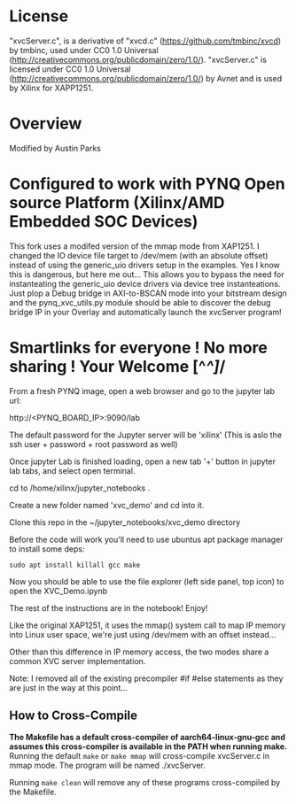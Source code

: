 # License
"xvcServer.c", is a derivative of "xvcd.c" (https://github.com/tmbinc/xvcd) 
by tmbinc, used under CC0 1.0 Universal (http://creativecommons.org/publicdomain/zero/1.0/). 
"xvcServer.c" is licensed under CC0 1.0 Universal (http://creativecommons.org/publicdomain/zero/1.0/) 
by Avnet and is used by Xilinx for XAPP1251.

# Overview
Modified by Austin Parks
# Configured to work with PYNQ Open source Platform (Xilinx/AMD Embedded SOC Devices)

This fork uses a modifed version of the mmap mode from XAP1251. I changed the IO device file target to /dev/mem (with an absolute offset) instead of using the generic_uio drivers setup in the examples. Yes I know this is dangerous, but here me out... This allows you to bypass the need for instanteating the generic_uio device drivers via device tree instanteations. Just plop a Debug bridge in AXI-to-BSCAN mode into your bitstream design and the pynq_xvc_utils.py module should be able to discover the debug bridge IP in your Overlay and automatically launch the xvcServer program!

# Smartlinks for everyone ! No more sharing ! Your Welcome [^_^]_/

From a fresh PYNQ image, open a web browser and go to the jupyter lab url:

http://<PYNQ_BOARD_IP>:9090/lab

The default password for the Jupyter server will be 'xilinx'
(This is aslo the ssh user + password + root password as well)

Once jupyter Lab is finished loading, open a new tab '+' button in jupyter lab tabs, and select open terminal.

cd to /home/xilinx/jupyter_notebooks .

Create a new folder named 'xvc_demo' and cd into it.

Clone this repo in the ~/jupyter_notebooks/xvc_demo directory

Before the code will work you'll need to use ubuntus apt package manager to install some deps:

    sudo apt install killall gcc make

Now you should be able to use the file explorer (left side panel, top icon) to open the XVC_Demo.ipynb

The rest of the instructions are in the notebook! Enjoy!

Like the original XAP1251, it uses the mmap() system call to map IP memory into Linux user space, we're just using /dev/mem with an offset instead...

Other than this difference in IP memory access, the two modes share a common XVC server implementation.

Note: I removed all of the existing precompiler #if #else statements as they are just in the way at this point... 

## How to Cross-Compile
**The Makefile has a default cross-compiler of aarch64-linux-gnu-gcc and assumes this cross-compiler is available in the PATH when running make.**
Running the default
`make`
or
`make mmap`
will cross-compile xvcServer.c in mmap mode.  The program will be named ./xvcServer.

Running
`make clean`
will remove any of these programs cross-compiled by the Makefile.
